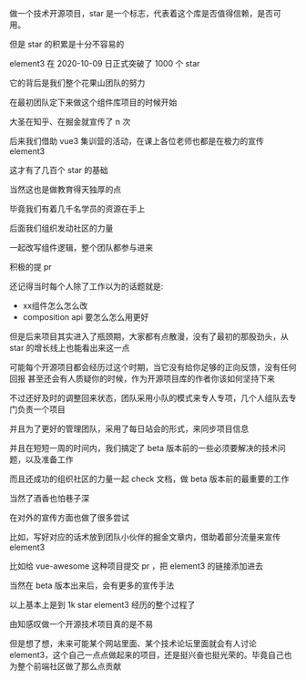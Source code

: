 做一个技术开源项目，star 是一个标志，代表着这个库是否值得信赖，是否可用。

但是 star 的积累是十分不容易的

element3 在 2020-10-09 日正式突破了 1000 个 star

它的背后是我们整个花果山团队的努力

在最初团队定下来做这个组件库项目的时候开始

大圣在知乎、在掘金就宣传了 n 次

后来我们借助 vue3 集训营的活动，在课上各位老师也都是在极力的宣传 element3 

这才有了几百个 star 的基础

当然这也是做教育得天独厚的点 

毕竟我们有着几千名学员的资源在手上

后面我们组织发动社区的力量

一起改写组件逻辑，整个团队都参与进来

积极的提 pr 

还记得当时每个人除了工作以为的话题就是:

- xx组件怎么怎么改
- composition api 要怎么怎么用更好

但是后来项目其实进入了瓶颈期，大家都有点散漫，没有了最初的那股劲头，从 star 的增长线上也能看出来这一点

可能每个开源项目都会经历过这个时期，当它没有给你足够的正向反馈，没有任何回报 甚至还会有人质疑你的时候，作为开源项目库的作者你该如何坚持下来

不过还好及时的调整回来状态，团队采用小队的模式来专人专项，几个人组队去专门负责一个项目

并且为了更好的管理团队，采用了每日站会的形式，来同步项目信息

并且在短短一周的时间内，我们搞定了 beta 版本前的一些必须要解决的技术问题，以及准备工作

而且还成功的组织社区的力量一起 check 文档，做 beta 版本前的最重要的工作

当然了酒香也怕巷子深

在对外的宣传方面也做了很多尝试

比如，写好对应的话术放到团队小伙伴的掘金文章内，借助着部分流量来宣传 element3

比如给 vue-awesome 这种项目提交 pr ，把 element3 的链接添加进去

当然在 beta 版本出来后，会有更多的宣传手法

以上基本上是到 1k star element3 经历的整个过程了

由知感叹做一个开源技术项目真的是不易

但是想了想，未来可能某个网站里面、某个技术论坛里面就会有人讨论 element3，这个自己一点点做起来的项目，还是挺兴奋也挺光荣的。毕竟自己也为整个前端社区做了那么点贡献














